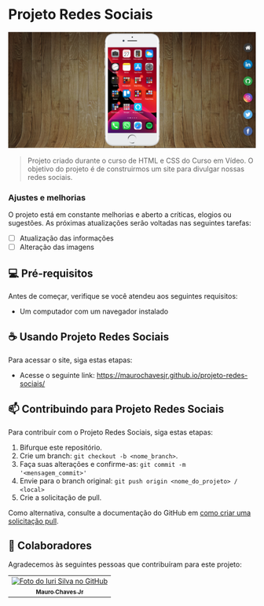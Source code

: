 # Projeto Redes Sociais

<img src="Capturar.PNG" alt="Exemplo imagem">

> Projeto criado durante o curso de HTML e CSS do Curso em Vídeo. O objetivo do projeto é de construirmos um site para divulgar nossas redes sociais.

### Ajustes e melhorias

O projeto está em constante melhorias e aberto a críticas, elogios ou sugestões. As próximas atualizações serão voltadas nas seguintes tarefas:

- [ ] Atualização das informações
- [ ] Alteração das imagens

## 💻 Pré-requisitos

Antes de começar, verifique se você atendeu aos seguintes requisitos:

- Um computador com um navegador instalado

## ☕ Usando Projeto Redes Sociais

Para acessar o site, siga estas etapas:

- Acesse o seguinte link: https://maurochavesjr.github.io/projeto-redes-sociais/


## 📫 Contribuindo para Projeto Redes Sociais

Para contribuir com o Projeto Redes Sociais, siga estas etapas:

1. Bifurque este repositório.
2. Crie um branch: `git checkout -b <nome_branch>`.
3. Faça suas alterações e confirme-as: `git commit -m '<mensagem_commit>'`
4. Envie para o branch original: `git push origin <nome_do_projeto> / <local>`
5. Crie a solicitação de pull.

Como alternativa, consulte a documentação do GitHub em [como criar uma solicitação pull](https://help.github.com/en/github/collaborating-with-issues-and-pull-requests/creating-a-pull-request).

## 🤝 Colaboradores

Agradecemos às seguintes pessoas que contribuíram para este projeto:

<table>
  <tr>
    <td align="center">
      <a href="#" title="defina o titulo do link">
        <img src="https://avatars.githubusercontent.com/u/138091054?v=4" width="100px;" alt="Foto do Iuri Silva no GitHub"/><br>
        <sub>
          <b>Mauro Chaves Jr</b>
        </sub>
      </a>
    </td>
  </tr>
</table>
